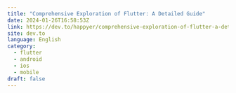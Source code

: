 ```yaml
---
title: "Comprehensive Exploration of Flutter: A Detailed Guide"
date: 2024-01-26T16:58:53Z
link: https://dev.to/happyer/comprehensive-exploration-of-flutter-a-detailed-guide-159f?utm_medium=RSS&utm_source=news.12bit.vn
site: dev.to
language: English
category:
  - flutter
  - android
  - ios
  - mobile
draft: false
---
```

